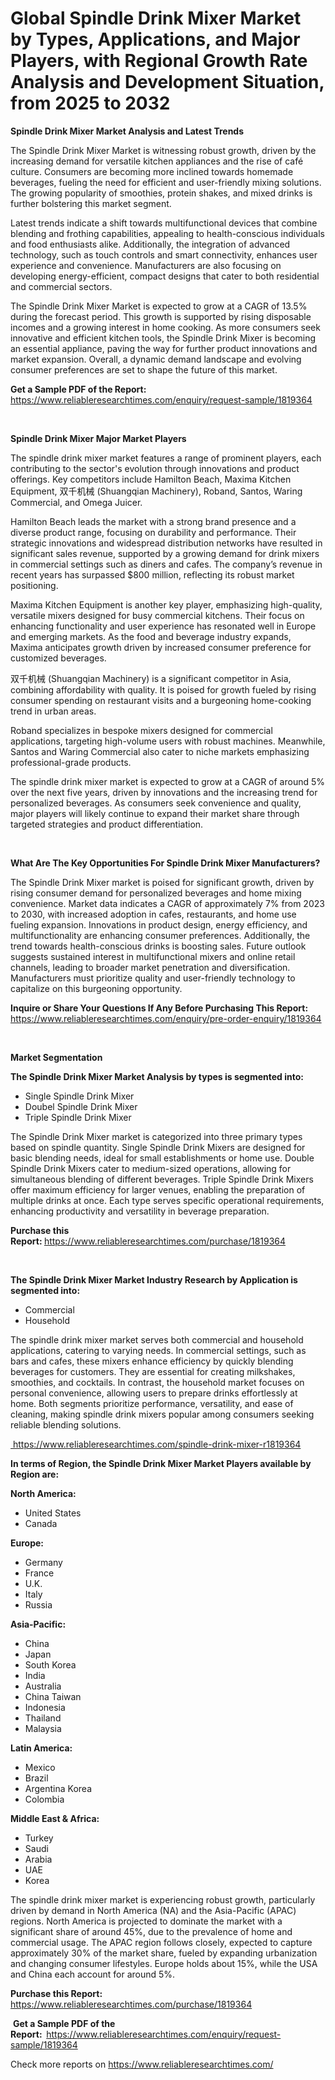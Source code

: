 <p><h1>Global Spindle Drink Mixer Market by Types, Applications, and Major Players, with Regional Growth Rate Analysis and Development Situation, from 2025 to 2032</h1></p><p><strong>Spindle Drink Mixer Market Analysis and Latest Trends</strong></p>
<p><p>The Spindle Drink Mixer Market is witnessing robust growth, driven by the increasing demand for versatile kitchen appliances and the rise of café culture. Consumers are becoming more inclined towards homemade beverages, fueling the need for efficient and user-friendly mixing solutions. The growing popularity of smoothies, protein shakes, and mixed drinks is further bolstering this market segment.</p><p>Latest trends indicate a shift towards multifunctional devices that combine blending and frothing capabilities, appealing to health-conscious individuals and food enthusiasts alike. Additionally, the integration of advanced technology, such as touch controls and smart connectivity, enhances user experience and convenience. Manufacturers are also focusing on developing energy-efficient, compact designs that cater to both residential and commercial sectors.</p><p>The Spindle Drink Mixer Market is expected to grow at a CAGR of 13.5% during the forecast period. This growth is supported by rising disposable incomes and a growing interest in home cooking. As more consumers seek innovative and efficient kitchen tools, the Spindle Drink Mixer is becoming an essential appliance, paving the way for further product innovations and market expansion. Overall, a dynamic demand landscape and evolving consumer preferences are set to shape the future of this market.</p></p>
<p><strong>Get a Sample PDF of the Report:&nbsp;</strong> <a href="https://www.reliableresearchtimes.com/enquiry/request-sample/1819364?utm_campaign=2476&utm_medium=2&utm_source=Github&utm_content=ia&utm_term=18022025&utm_id=spindle-drink-mixer">https://www.reliableresearchtimes.com/enquiry/request-sample/1819364</a></p>
<p>&nbsp;</p>
<p><strong>Spindle Drink Mixer Major Market Players</strong></p>
<p><p>The spindle drink mixer market features a range of prominent players, each contributing to the sector's evolution through innovations and product offerings. Key competitors include Hamilton Beach, Maxima Kitchen Equipment, 双千机械 (Shuangqian Machinery), Roband, Santos, Waring Commercial, and Omega Juicer.</p><p>Hamilton Beach leads the market with a strong brand presence and a diverse product range, focusing on durability and performance. Their strategic innovations and widespread distribution networks have resulted in significant sales revenue, supported by a growing demand for drink mixers in commercial settings such as diners and cafes. The company’s revenue in recent years has surpassed $800 million, reflecting its robust market positioning.</p><p>Maxima Kitchen Equipment is another key player, emphasizing high-quality, versatile mixers designed for busy commercial kitchens. Their focus on enhancing functionality and user experience has resonated well in Europe and emerging markets. As the food and beverage industry expands, Maxima anticipates growth driven by increased consumer preference for customized beverages.</p><p>双千机械 (Shuangqian Machinery) is a significant competitor in Asia, combining affordability with quality. It is poised for growth fueled by rising consumer spending on restaurant visits and a burgeoning home-cooking trend in urban areas. </p><p>Roband specializes in bespoke mixers designed for commercial applications, targeting high-volume users with robust machines. Meanwhile, Santos and Waring Commercial also cater to niche markets emphasizing professional-grade products.</p><p>The spindle drink mixer market is expected to grow at a CAGR of around 5% over the next five years, driven by innovations and the increasing trend for personalized beverages. As consumers seek convenience and quality, major players will likely continue to expand their market share through targeted strategies and product differentiation.</p></p>
<p>&nbsp;</p>
<p><strong>What Are The Key Opportunities For Spindle Drink Mixer Manufacturers?</strong></p>
<p><p>The Spindle Drink Mixer market is poised for significant growth, driven by rising consumer demand for personalized beverages and home mixing convenience. Market data indicates a CAGR of approximately 7% from 2023 to 2030, with increased adoption in cafes, restaurants, and home use fueling expansion. Innovations in product design, energy efficiency, and multifunctionality are enhancing consumer preferences. Additionally, the trend towards health-conscious drinks is boosting sales. Future outlook suggests sustained interest in multifunctional mixers and online retail channels, leading to broader market penetration and diversification. Manufacturers must prioritize quality and user-friendly technology to capitalize on this burgeoning opportunity.</p></p>
<p><strong>Inquire or Share Your Questions If Any Before Purchasing This Report:</strong> <a href="https://www.reliableresearchtimes.com/enquiry/pre-order-enquiry/1819364?utm_campaign=2476&utm_medium=2&utm_source=Github&utm_content=ia&utm_term=18022025&utm_id=spindle-drink-mixer">https://www.reliableresearchtimes.com/enquiry/pre-order-enquiry/1819364</a></p>
<p>&nbsp;</p>
<p><strong>Market Segmentation</strong></p>
<p><strong>The Spindle Drink Mixer Market Analysis by types is segmented into:</strong></p>
<p><ul><li>Single Spindle Drink Mixer</li><li>Doubel Spindle Drink Mixer</li><li>Triple Spindle Drink Mixer</li></ul></p>
<p><p>The Spindle Drink Mixer market is categorized into three primary types based on spindle quantity. Single Spindle Drink Mixers are designed for basic blending needs, ideal for small establishments or home use. Double Spindle Drink Mixers cater to medium-sized operations, allowing for simultaneous blending of different beverages. Triple Spindle Drink Mixers offer maximum efficiency for larger venues, enabling the preparation of multiple drinks at once. Each type serves specific operational requirements, enhancing productivity and versatility in beverage preparation.</p></p>
<p><strong>Purchase this Report:&nbsp;</strong><a href="https://www.reliableresearchtimes.com/purchase/1819364?utm_campaign=2476&utm_medium=2&utm_source=Github&utm_content=ia&utm_term=18022025&utm_id=spindle-drink-mixer">https://www.reliableresearchtimes.com/purchase/1819364</a></p>
<p>&nbsp;</p>
<p><strong>The Spindle Drink Mixer Market Industry Research by Application is segmented into:</strong></p>
<p><ul><li>Commercial</li><li>Household</li></ul></p>
<p><p>The spindle drink mixer market serves both commercial and household applications, catering to varying needs. In commercial settings, such as bars and cafes, these mixers enhance efficiency by quickly blending beverages for customers. They are essential for creating milkshakes, smoothies, and cocktails. In contrast, the household market focuses on personal convenience, allowing users to prepare drinks effortlessly at home. Both segments prioritize performance, versatility, and ease of cleaning, making spindle drink mixers popular among consumers seeking reliable blending solutions.</p></p>
<p><a href="https://www.reliableresearchtimes.com/spindle-drink-mixer-r1819364?utm_campaign=2476&utm_medium=2&utm_source=Github&utm_content=ia&utm_term=18022025&utm_id=spindle-drink-mixer">&nbsp;https://www.reliableresearchtimes.com/spindle-drink-mixer-r1819364</a></p>
<p><strong>In terms of Region, the Spindle Drink Mixer Market Players available by Region are:</strong></p>
<p>
    <p> <strong> North America: </strong>
        <ul>
            <li>United States</li>
            <li>Canada</li>
        </ul>
        </p> 
    <p> <strong> Europe: </strong>
        <ul>
            <li>Germany</li>
            <li>France</li>
            <li>U.K.</li>
            <li>Italy</li>
            <li>Russia</li>
        </ul>
        </p> 
    <p> <strong> Asia-Pacific: </strong>
        <ul>
            <li>China</li>
            <li>Japan</li>
            <li>South Korea</li>
            <li>India</li>
            <li>Australia</li>
            <li>China Taiwan</li>
            <li>Indonesia</li>
            <li>Thailand</li>
            <li>Malaysia</li>
        </ul>
        </p> 
    <p> <strong> Latin America: </strong>
        <ul>
            <li>Mexico</li>
            <li>Brazil</li>
            <li>Argentina Korea</li>
            <li>Colombia</li>
        </ul>
        </p> 
    <p> <strong> Middle East & Africa: </strong>
        <ul>
            <li>Turkey</li>
            <li>Saudi</li>
            <li>Arabia</li>
            <li>UAE</li>
            <li>Korea</li>
        </ul>
    </p>
    </p>
<p><p>The spindle drink mixer market is experiencing robust growth, particularly driven by demand in North America (NA) and the Asia-Pacific (APAC) regions. North America is projected to dominate the market with a significant share of around 45%, due to the prevalence of home and commercial usage. The APAC region follows closely, expected to capture approximately 30% of the market share, fueled by expanding urbanization and changing consumer lifestyles. Europe holds about 15%, while the USA and China each account for around 5%.</p></p>
<p><strong>Purchase this Report: </strong><a href="https://www.reliableresearchtimes.com/purchase/1819364?utm_campaign=2476&utm_medium=2&utm_source=Github&utm_content=ia&utm_term=18022025&utm_id=spindle-drink-mixer">https://www.reliableresearchtimes.com/purchase/1819364</a></p>
<p>&nbsp;<strong>Get a Sample PDF of the Report:&nbsp;&nbsp;</strong><a href="https://www.reliableresearchtimes.com/enquiry/request-sample/1819364?utm_campaign=2476&utm_medium=2&utm_source=Github&utm_content=ia&utm_term=18022025&utm_id=spindle-drink-mixer">https://www.reliableresearchtimes.com/enquiry/request-sample/1819364</a></p>
<p><strong></strong></p>
<p>Check more reports on <a href="https://www.reliableresearchtimes.com/?utm_campaign=2476&utm_medium=2&utm_source=Github&utm_content=ia&utm_term=18022025&utm_id=spindle-drink-mixer">https://www.reliableresearchtimes.com/</a></p>